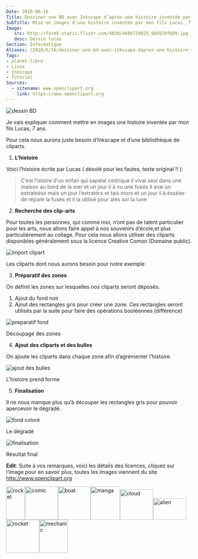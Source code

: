 ```yaml
---
Date: 2010-06-16
Title: Dessiner une BD avec Inkscape d’après une histoire inventée par Lucas, 7 ans
SubTitle: Mise en images d'une histoire inventée par mon fils Lucas, 7 ans
Image:
   src: http://farm5.static.flickr.com/4028/4696729825_9b9970f699.jpg
   desc: Dessin lucas
Section: Informatique
Aliases: /2010/6/16/dessiner-une-bd-avec-inkscape-dapres-une-histoire-inventee-par-lucas-7-ans
Tags:
- planet-libre
- Linux
- Inkscape
- Tutoriel
Sources:
  - sitename: www.openclipart.org
    link: https://www.openclipart.org
---
```


![dessin BD](https//farm5.static.flickr.com/4028/4696729825_9b9970f699.jpg)

Je vais expliquer comment mettre en images une histoire inventée par mon fils
Lucas, 7 ans.

Pour cela nous aurons juste besoin d’Inkscape et d’une bibliothèque de cliparts.

1. **L’histoire**

Voici l’histoire écrite par Lucas ( désolé pour les fautes, texte original !! ):

> C’est l’istoire d’un enfan qui sapelai cédrique il vivai seul dans une maison
> au bord de la mer et un jour il à vu une fusés il avai un extratéèsx mais un
> jour l’extratérx et tais mors et un jour il à ésséier de réparé la fusés et il
> la utilisé pour alés sur la lune

2. **Recherche des clip-arts**

Pour toutes les personnes, qui comme moi, n’ont pas de talent particulier pour
les arts, nous allons faire appel à nos souvenirs d’école,et plus
particulièrement au collage. Pour cela nous allons utiliser des cliparts
disponibles généralement sous la licence Creative Comon (Domaine public).

![import clipart](/img/2010/import_clipart.png)

Les cliparts dont nous aurons besoin pour notre exemple

3. **Préparatif des zones**

On définit les zones sur lesquelles nos cliparts seront déposés.

1. Ajout du fond noir
2. Ajout des rectangles gris pour créer une zone. Ces rectangles seront utilisés
   par la suite pour faire des opérations booléennes (différence)

![preparatif fond](https//farm5.static.flickr.com/4035/4697362772_5e5d50c52f.jpg)

Découpage des zones

4. **Ajout des cliparts et des bulles**

On ajoute les cliparts dans chaque zone afin d’agrémenter l’histoire.

![ajout des bulles](https//blog.jesuislibre.org/wp-flickcontent/uploads/2010/06/bd_lucas-2.png)

L’histoire prend forme

5. **Finalisation**

Il ne nous manque plus qu’à découper les rectangles gris pour pouvoir apercevoir
le dégradé.

![fond coloré](/img/2010/bd_lucas-2.1.png)

Le dégradé

![finalisation](https//farm5.static.flickr.com/4028/4696729825_9b9970f699.jpg)

Résultat final

**Edit**: Suite à vos remarques, voici les détails des licences, cliquez sur
l’image pour en savoir plus, toutes les images viennent du site
<http://www.openclipart.org>

<p><a href="https//www.openclipart.org/detail/28806"><img width="51" height="90" class="alignnone" src="https//www.openclipart.org/image/90px/svg_to_png/purzen_A_cartoon_moon_rocket.png" alt="rocket"></a><a href="https://www.openclipart.org/detail/20299"><img width="90" height="90" class="alignnone" src="https://www.openclipart.org/image/90px/svg_to_png/rg1024_Moon_in_comic_style.png" alt="comic"></a><a href="https://www.openclipart.org/detail/5418"><img width="88" height="90" class="alignnone" src="https://www.openclipart.org/image/90px/svg_to_png/Chrisdesign_Sea_scene_with_boat.png" alt="boat"></a><a href="https://www.openclipart.org/detail/17264"><img width="80" height="90" class="alignnone" src="https://www.openclipart.org/image/90px/svg_to_png/El_Sato_Manga_kid_head.png" alt="manga"></a><a href="https://www.openclipart.org/detail/3482"><img width="90" height="82" class="alignnone" src="https://www.openclipart.org/image/90px/svg_to_png/SRD_comic_clouds_4.png" alt="cloud"></a><a href="https://www.openclipart.org/detail/39361"><img width="90" height="58" class="alignnone" src="https://www.openclipart.org/image/90px/svg_to_png/alien08.png" alt="alien"></a><a href="https://www.openclipart.org/detail/21988"><img width="90" height="90" class="alignnone" src="https://www.openclipart.org/image/90px/svg_to_png/nicubunu_Toy_rocket.png" alt="rocket"></a><a href="https://www.openclipart.org/detail/17436"><img width="77" height="90" class="alignnone" src="https://www.openclipart.org/image/90px/svg_to_png/jonata_Mechanic.png" alt="mechanic"></a></p>
